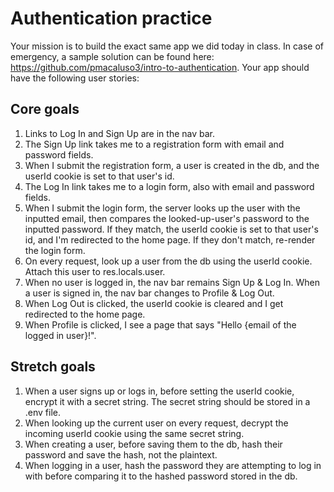 # Authentication practice
Your mission is to build the exact same app we did today in class. In case of emergency, a sample solution can be found here: https://github.com/pmacaluso3/intro-to-authentication. Your app should have the following user stories:

## Core goals
1. Links to Log In and Sign Up are in the nav bar.
1. The Sign Up link takes me to a registration form with email and password fields.
1. When I submit the registration form, a user is created in the db, and the userId cookie is set to that user's id.
1. The Log In link takes me to a login form, also with email and password fields.
1. When I submit the login form, the server looks up the user with the inputted email, then compares the looked-up-user's password to the inputted password. If they match, the userId cookie is set to that user's id, and I'm redirected to the home page. If they don't match, re-render the login form.
1. On every request, look up a user from the db using the userId cookie. Attach this user to res.locals.user.
1. When no user is logged in, the nav bar remains Sign Up & Log In. When a user is signed in, the nav bar changes to Profile & Log Out.
1. When Log Out is clicked, the userId cookie is cleared and I get redirected to the home page.
1. When Profile is clicked, I see a page that says "Hello {email of the logged in user}!".

## Stretch goals
1. When a user signs up or logs in, before setting the userId cookie, encrypt it with a secret string. The secret string should be stored in a .env file.
1. When looking up the current user on every request, decrypt the incoming userId cookie using the same secret string.
1. When creating a user, before saving them to the db, hash their password and save the hash, not the plaintext.
1. When logging in a user, hash the password they are attempting to log in with before comparing it to the hashed password stored in the db.